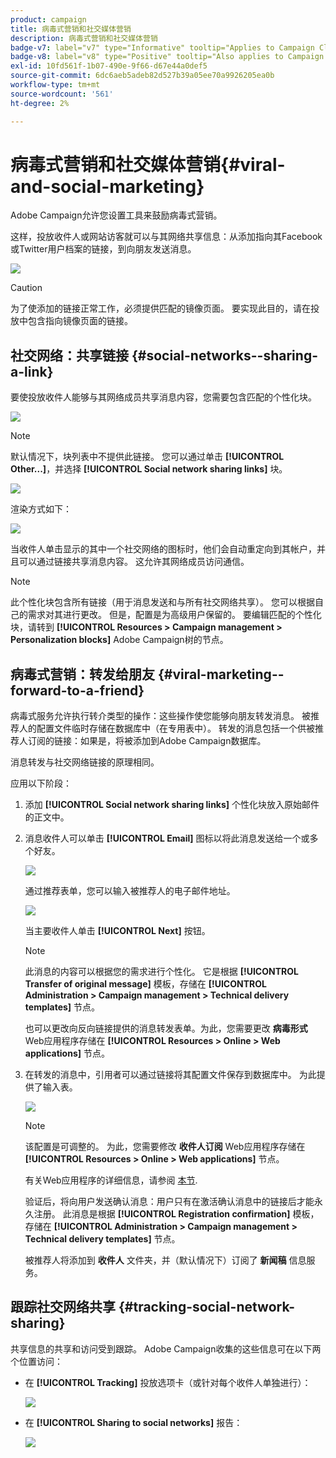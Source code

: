 ```yaml
---
product: campaign
title: 病毒式营销和社交媒体营销
description: 病毒式营销和社交媒体营销
badge-v7: label="v7" type="Informative" tooltip="Applies to Campaign Classic v7"
badge-v8: label="v8" type="Positive" tooltip="Also applies to Campaign v8"
exl-id: 10fd561f-1b07-490e-9f66-d67e44a0def5
source-git-commit: 6dc6aeb5adeb82d527b39a05ee70a9926205ea0b
workflow-type: tm+mt
source-wordcount: '561'
ht-degree: 2%

---
```


# 病毒式营销和社交媒体营销{#viral-and-social-marketing}



Adobe Campaign允许您设置工具来鼓励病毒式营销。

这样，投放收件人或网站访客就可以与其网络共享信息：从添加指向其Facebook或Twitter用户档案的链接，到向朋友发送消息。

![](assets/s_ncs_user_viral_icons.png)

>[!CAUTION]
>
>为了使添加的链接正常工作，必须提供匹配的镜像页面。 要实现此目的，请在投放中包含指向镜像页面的链接。

## 社交网络：共享链接 {#social-networks--sharing-a-link}

要使投放收件人能够与其网络成员共享消息内容，您需要包含匹配的个性化块。

![](assets/s_ncs_user_viral_add_link.png)

>[!NOTE]
>
>默认情况下，块列表中不提供此链接。 您可以通过单击 **[!UICONTROL Other...]**，并选择 **[!UICONTROL Social network sharing links]** 块。

![](assets/s_ncs_user_viral_add_link_via_others.png)

渲染方式如下：

![](assets/s_ncs_user_viral_add_link_rendering.png)

当收件人单击显示的其中一个社交网络的图标时，他们会自动重定向到其帐户，并且可以通过链接共享消息内容。 这允许其网络成员访问通信。

>[!NOTE]
>
>此个性化块包含所有链接（用于消息发送和与所有社交网络共享）。 您可以根据自己的需求对其进行更改。 但是，配置是为高级用户保留的。 要编辑匹配的个性化块，请转到 **[!UICONTROL Resources > Campaign management > Personalization blocks]** Adobe Campaign树的节点。

## 病毒式营销：转发给朋友 {#viral-marketing--forward-to-a-friend}

病毒式服务允许执行转介类型的操作：这些操作使您能够向朋友转发消息。 被推荐人的配置文件临时存储在数据库中（在专用表中）。 转发的消息包括一个供被推荐人订阅的链接：如果是，将被添加到Adobe Campaign数据库。

消息转发与社交网络链接的原理相同。

应用以下阶段：

1. 添加 **[!UICONTROL Social network sharing links]** 个性化块放入原始邮件的正文中。
1. 消息收件人可以单击 **[!UICONTROL Email]** 图标以将此消息发送给一个或多个好友。

   ![](assets/s_ncs_user_viral_email_link.png)

   通过推荐表单，您可以输入被推荐人的电子邮件地址。

   ![](assets/s_ncs_user_viral_email_msg.png)

   当主要收件人单击 **[!UICONTROL Next]** 按钮。

   >[!NOTE]
   >
   >此消息的内容可以根据您的需求进行个性化。 它是根据 **[!UICONTROL Transfer of original message]** 模板，存储在 **[!UICONTROL Administration > Campaign management > Technical delivery templates]** 节点。
   >
   >也可以更改向反向链接提供的消息转发表单。为此，您需要更改 **病毒形式** Web应用程序存储在 **[!UICONTROL Resources > Online > Web applications]** 节点。

1. 在转发的消息中，引用者可以通过链接将其配置文件保存到数据库中。 为此提供了输入表。

   ![](assets/s_ncs_user_viral_create_account_form.png)

   >[!NOTE]
   >
   >该配置是可调整的。 为此，您需要修改 **收件人订阅** Web应用程序存储在 **[!UICONTROL Resources > Online > Web applications]** 节点。
   >
   >有关Web应用程序的详细信息，请参阅 [本节](../../web/using/about-web-applications.md).

   验证后，将向用户发送确认消息：用户只有在激活确认消息中的链接后才能永久注册。 此消息是根据 **[!UICONTROL Registration confirmation]** 模板，存储在 **[!UICONTROL Administration > Campaign management > Technical delivery templates]** 节点。

   被推荐人将添加到 **收件人** 文件夹，并（默认情况下）订阅了 **新闻稿** 信息服务。

## 跟踪社交网络共享 {#tracking-social-network-sharing}

共享信息的共享和访问受到跟踪。 Adobe Campaign收集的这些信息可在以下两个位置访问：

* 在 **[!UICONTROL Tracking]** 投放选项卡（或针对每个收件人单独进行）：

   ![](assets/s_ncs_user_network_del_tracking_tab.png)

* 在 **[!UICONTROL Sharing to social networks]** 报告：

   ![](assets/s_ncs_user_viral_report.png)

